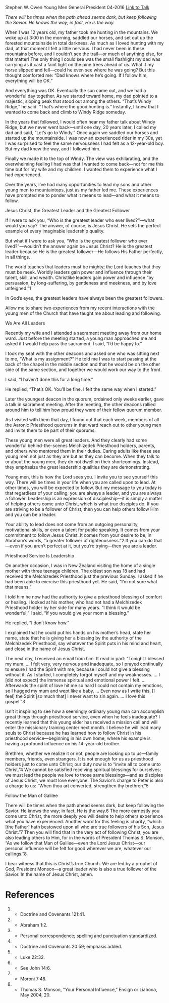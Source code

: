 Stephen W. Owen
Young Men General President
04-2016
[Link to Talk](https://www.churchofjesuschrist.org/study/general-conference/2016/04/the-greatest-leaders-are-the-greatest-followers?lang=eng)

_There will be times when the path ahead seems dark, but keep following the Savior. He knows the way; in fact, He is the way._

When I was 12 years old, my father took me hunting in the mountains. We woke up at 3:00 in the morning, saddled our horses, and set out up the forested mountainside in total darkness. As much as I loved hunting with my dad, at that moment I felt a little nervous. I had never been in these mountains before, and I couldn’t see the trail—or much of anything else, for that matter! The only thing I could see was the small flashlight my dad was carrying as it cast a faint light on the pine trees ahead of us. What if my horse slipped and fell—could he even see where he was going? But this thought comforted me: “Dad knows where he’s going. If I follow him, everything will be OK.”

And everything was OK. Eventually the sun came out, and we had a wonderful day together. As we started toward home, my dad pointed to a majestic, sloping peak that stood out among the others. “That’s Windy Ridge,” he said. “That’s where the good hunting is.” Instantly, I knew that I wanted to come back and climb to Windy Ridge someday.

In the years that followed, I would often hear my father talk about Windy Ridge, but we never went back—until one day, 20 years later, I called my dad and said, “Let’s go to Windy.” Once again we saddled our horses and started up the mountainside. I was now an experienced rider in my 30s, yet I was surprised to feel the same nervousness I had felt as a 12-year-old boy. But my dad knew the way, and I followed him.

Finally we made it to the top of Windy. The view was exhilarating, and the overwhelming feeling I had was that I wanted to come back—not for me this time but for my wife and my children. I wanted them to experience what I had experienced.

Over the years, I’ve had many opportunities to lead my sons and other young men to mountaintops, just as my father led me. These experiences have prompted me to ponder what it means to lead—and what it means to follow.





Jesus Christ, the Greatest Leader and the Greatest Follower



If I were to ask you, “Who is the greatest leader who ever lived?”—what would you say? The answer, of course, is Jesus Christ. He sets the perfect example of every imaginable leadership quality.

But what if I were to ask you, “Who is the greatest follower who ever lived?”—wouldn’t the answer again be Jesus Christ? He is the greatest leader because He is the greatest follower—He follows His Father perfectly, in all things.

The world teaches that leaders must be mighty; the Lord teaches that they must be meek. Worldly leaders gain power and influence through their talent, skill, and wealth. Christlike leaders gain power and influence “by persuasion, by long-suffering, by gentleness and meekness, and by love unfeigned.”1

In God’s eyes, the greatest leaders have always been the greatest followers.

Allow me to share two experiences from my recent interactions with the young men of the Church that have taught me about leading and following.







We Are All Leaders



Recently my wife and I attended a sacrament meeting away from our home ward. Just before the meeting started, a young man approached me and asked if I would help pass the sacrament. I said, “I’d be happy to.”

I took my seat with the other deacons and asked one who was sitting next to me, “What is my assignment?” He told me I was to start passing at the back of the chapel in the middle section and that he would be on the other side of the same section, and together we would work our way to the front.

I said, “I haven’t done this for a long time.”

He replied, “That’s OK. You’ll be fine. I felt the same way when I started.”

Later the youngest deacon in the quorum, ordained only weeks earlier, gave a talk in sacrament meeting. After the meeting, the other deacons rallied around him to tell him how proud they were of their fellow quorum member.

As I visited with them that day, I found out that each week, members of all the Aaronic Priesthood quorums in that ward reach out to other young men and invite them to be part of their quorums.

These young men were all great leaders. And they clearly had some wonderful behind-the-scenes Melchizedek Priesthood holders, parents, and others who mentored them in their duties. Caring adults like these see young men not just as they are but as they can become. When they talk to or about the young men, they do not dwell on their shortcomings. Instead, they emphasize the great leadership qualities they are demonstrating.

Young men, this is how the Lord sees you. I invite you to see yourself this way. There will be times in your life when you are called upon to lead. At other times, you will be expected to follow. But my message to you today is that regardless of your calling, you are always a leader, and you are always a follower. Leadership is an expression of discipleship—it is simply a matter of helping others come unto Christ, which is what true disciples do. If you are striving to be a follower of Christ, then you can help others follow Him and you can be a leader.

Your ability to lead does not come from an outgoing personality, motivational skills, or even a talent for public speaking. It comes from your commitment to follow Jesus Christ. It comes from your desire to be, in Abraham’s words, “a greater follower of righteousness.”2 If you can do that—even if you aren’t perfect at it, but you’re trying—then you are a leader.







Priesthood Service Is Leadership



On another occasion, I was in New Zealand visiting the home of a single mother with three teenage children. The oldest son was 18 and had received the Melchizedek Priesthood just the previous Sunday. I asked if he had been able to exercise this priesthood yet. He said, “I’m not sure what that means.”

I told him he now had the authority to give a priesthood blessing of comfort or healing. I looked at his mother, who had not had a Melchizedek Priesthood holder by her side for many years. “I think it would be wonderful,” I said, “if you would give your mom a blessing.”

He replied, “I don’t know how.”

I explained that he could put his hands on his mother’s head, state her name, state that he is giving her a blessing by the authority of the Melchizedek Priesthood, say whatever the Spirit puts in his mind and heart, and close in the name of Jesus Christ.

The next day, I received an email from him. It read in part: “Tonight I blessed my mum. … I felt very, very nervous and inadequate, so I prayed continually to ensure I had the Spirit with me, because I could not give a blessing without it. As I started, I completely forgot myself and my weaknesses. … I [did not expect] the immense spiritual and emotional power I felt. … Afterwards the spirit of love hit me so hard I could not contain my emotions, so I hugged my mum and wept like a baby. … Even now as I write this, [I feel] the Spirit [so much that] I never want to sin again. … I love this gospel.”3

Isn’t it inspiring to see how a seemingly ordinary young man can accomplish great things through priesthood service, even when he feels inadequate? I recently learned that this young elder has received a mission call and will enter the missionary training center next month. I believe he will lead many souls to Christ because he has learned how to follow Christ in his priesthood service—beginning in his own home, where his example is having a profound influence on his 14-year-old brother.

Brethren, whether we realize it or not, people are looking up to us—family members, friends, even strangers. It is not enough for us as priesthood holders just to come unto Christ; our duty now is to “invite all to come unto Christ.”4 We cannot be satisfied receiving spiritual blessings for ourselves; we must lead the people we love to those same blessings—and as disciples of Jesus Christ, we must love everyone. The Savior’s charge to Peter is also a charge to us: “When thou art converted, strengthen thy brethren.”5







Follow the Man of Galilee



There will be times when the path ahead seems dark, but keep following the Savior. He knows the way; in fact, He is the way.6 The more earnestly you come unto Christ, the more deeply you will desire to help others experience what you have experienced. Another word for this feeling is charity, “which [the Father] hath bestowed upon all who are true followers of his Son, Jesus Christ.”7 Then you will find that in the very act of following Christ, you are also leading others to Him, for in the words of President Thomas S. Monson, “As we follow that Man of Galilee—even the Lord Jesus Christ—our personal influence will be felt for good wherever we are, whatever our callings.”8

I bear witness that this is Christ’s true Church. We are led by a prophet of God, President Monson—a great leader who is also a true follower of the Savior. In the name of Jesus Christ, amen.

# References
1. - Doctrine and Covenants 121:41.
2. - Abraham 1:2.
3. - Personal correspondence; spelling and punctuation standardized.
4. - Doctrine and Covenants 20:59; emphasis added.
5. - Luke 22:32.
6. - See John 14:6.
7. - Moroni 7:48.
8. - Thomas S. Monson, “Your Personal Influence,” Ensign or Liahona, May 2004, 20.